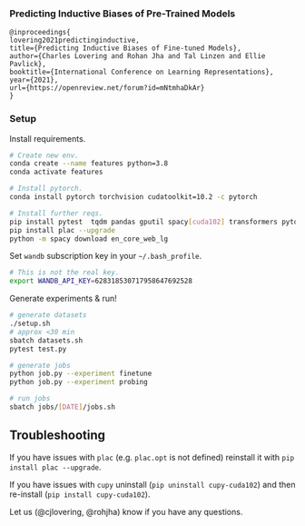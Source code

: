 ### Predicting Inductive Biases of Pre-Trained Models

```
@inproceedings{
lovering2021predictinginductive,
title={Predicting Inductive Biases of Fine-tuned Models},
author={Charles Lovering and Rohan Jha and Tal Linzen and Ellie Pavlick},
booktitle={International Conference on Learning Representations},
year={2021},
url={https://openreview.net/forum?id=mNtmhaDkAr}
}
```


### Setup

Install requirements.

```bash
# Create new env.
conda create --name features python=3.8
conda activate features

# Install pytorch.
conda install pytorch torchvision cudatoolkit=10.2 -c pytorch

# Install further reqs.
pip install pytest  tqdm pandas gputil spacy[cuda102] transformers pytorch_lightning  pyinflect sklearn wandb nltk
pip install plac --upgrade
python -m spacy download en_core_web_lg
```

Set `wandb` subscription key in your `~/.bash_profile`.

```bash
# This is not the real key.
export WANDB_API_KEY=628318530717958647692528
```

Generate experiments & run!

```bash
# generate datasets
./setup.sh
# approx <30 min
sbatch datasets.sh
pytest test.py

# generate jobs
python job.py --experiment finetune
python job.py --experiment probing

# run jobs
sbatch jobs/[DATE]/jobs.sh
```

## Troubleshooting

If you have issues with `plac` (e.g. `plac.opt` is not defined) reinstall it with `pip install plac --upgrade`.

If you have issues with `cupy` uninstall (`pip uninstall cupy-cuda102`) and then re-install (`pip install cupy-cuda102`). 

Let us (@cjlovering, @rohjha) know if you have any questions.
